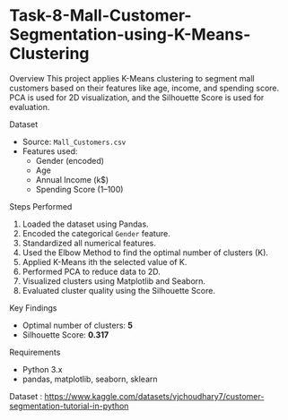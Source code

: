 # Task-8-Mall-Customer-Segmentation-using-K-Means-Clustering

Overview
This project applies K-Means clustering to segment mall customers based on their features like age, income, and spending score. PCA is used for 2D visualization, and the Silhouette Score is used for evaluation.

Dataset
- Source: `Mall_Customers.csv`
- Features used:
  - Gender (encoded)
  - Age
  - Annual Income (k$)
  - Spending Score (1–100)

 Steps Performed
1. Loaded the dataset using Pandas.
2. Encoded the categorical `Gender` feature.
3. Standardized all numerical features.
4. Used the Elbow Method to find the optimal number of clusters (K).
5. Applied K-Means ith the selected value of K.
6. Performed  PCA  to reduce data to 2D.
7. Visualized clusters using Matplotlib and Seaborn.
8. Evaluated cluster quality using the Silhouette Score.

Key Findings
- Optimal number of clusters: **5**
- Silhouette Score: **0.317**

 Requirements
- Python 3.x
- pandas, matplotlib, seaborn, sklearn

Dataset : https://www.kaggle.com/datasets/vjchoudhary7/customer-segmentation-tutorial-in-python
